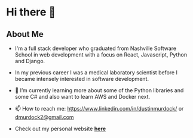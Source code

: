 # Hi there 👋

## About Me
* I'm a full stack developer who graduated from Nashville Software School in web
  development with a focus on React, Javascript, Python and Django.
* In my previous career I was a medical laboratory scientist before I became
  intensely interested in software development.

* 🔭 I’m currently learning more about some of the Python libraries and some C#
  and also want to learn AWS and Docker next.

* 📫 How to reach me: 
https://www.linkedin.com/in/dustinmurdock/ 
or
dmurdock2@gmail.com
* Check out my personal website 
**[here](https://murdockdm.github.io/)**

<!--
**MurdockDM/MurdockDM** is a ✨ _special_ ✨ repository because its `README.md` (this file) appears on your GitHub profile.

Here are some ideas to get you started:

- 🔭 I’m currently working on ...
- 🌱 I’m currently learning ...
- 👯 I’m looking to collaborate on ...
- 🤔 I’m looking for help with ...
- 💬 Ask me about ...
- 📫 How to reach me: ...
- 😄 Pronouns: ...
- ⚡ Fun fact: ...
-->

